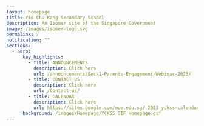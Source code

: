 ```yaml
---
layout: homepage
title: Yio Chu Kang Secondary School
description: An Isomer site of the Singapore Government
image: /images/isomer-logo.svg
permalink: /
notification: ""
sections:
  - hero:
      key_highlights:
        - title: ANNOUNCEMENTS
          description: Click here
          url: /announcements/Sec-1-Parents-Engagement-Webinar-2023/
        - title: CONTACT US
          description: Click here
          url: /Contact-us/
        - title: CALENDAR
          description: Click here
          url: https://sites.google.com/moe.edu.sg/ 2023-yckss-calendar
      background: /images/Homepage/YCKSS GIF Homepage.gif
---
```

